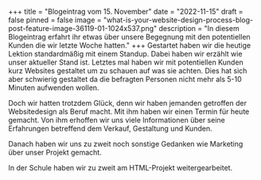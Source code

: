 +++
title = "Blogeintrag vom 15. November"
date = "2022-11-15"
draft = false
pinned = false
image = "what-is-your-website-design-process-blog-post-feature-image-36119-01-1024x537.png"
description = "In diesem Blogeintrag erfahrt ihr etwas über unsere Begegnung mit den potentiellen Kunden die wir letzte Woche hatten."
+++
Gestartet haben wir die heutige Lektion standardmäßig mit einem Standup. Dabei haben wir erzählt wie unser aktueller Stand ist. Letztes mal haben wir mit potentiellen Kunden kurz Websites gestaltet um zu schauen auf was sie achten. Dies hat sich aber schwierig gestaltet da die befragten Personen nicht mehr als 5-10 Minuten aufwenden wollen. 

Doch wir hatten trotzdem Glück, denn wir haben jemanden getroffen der Websitedesign als Beruf macht. Mit ihm haben wir einen Termin für heute gemacht. Von ihm erhoffen wir uns viele Informationen über seine Erfahrungen betreffend dem Verkauf, Gestaltung und Kunden.

Danach haben wir uns zu zweit noch sonstige Gedanken wie Marketing über unser Projekt gemacht.

I﻿n der Schule haben wir zu zweit am HTML-Projekt weitergearbeitet.